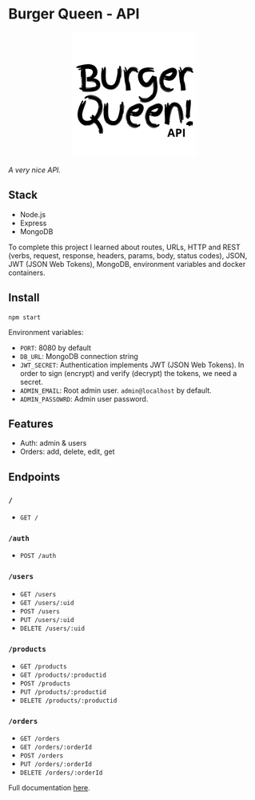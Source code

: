 # Burger Queen - API

<p align="center">
  <img width="250" alt="What the hell is this?" src="https://github.com/alefyp/BOG001-burger-queen-api/blob/dev/Bqapi.png" />
</p>

_A very nice API._

## Stack
  - Node.js
  - Express
  - MongoDB

To complete this project I learned about routes, URLs, HTTP and REST (verbs, request, response, headers, params, body, status codes), JSON, JWT (JSON Web Tokens), MongoDB, environment variables and docker containers.

## Install 
```
npm start
```

Environment variables:
  - `PORT`: 8080 by default
  - `DB_URL`: MongoDB connection string 
  - `JWT_SECRET`: Authentication implements JWT (JSON Web Tokens). In order to sign (encrypt) and verify (decrypt) the tokens, we need a secret.
  - `ADMIN_EMAIL`: Root admin user. `admin@localhost` by default.
  - `ADMIN_PASSOWRD`: Admin user password. 


## Features
  - Auth: admin & users
  - Orders: add, delete, edit, get 

## Endpoints

### `/`

* `GET /`

### `/auth`

* `POST /auth`

### `/users`

* `GET /users`
* `GET /users/:uid`
* `POST /users`
* `PUT /users/:uid`
* `DELETE /users/:uid`

### `/products`

* `GET /products`
* `GET /products/:productid`
* `POST /products`
* `PUT /products/:productid`
* `DELETE /products/:productid`

### `/orders`

* `GET /orders`
* `GET /orders/:orderId`
* `POST /orders`
* `PUT /orders/:orderId`
* `DELETE /orders/:orderId`

Full documentation <a href="https://laboratoria.github.io/burger-queen-api/index.html">here</a>.